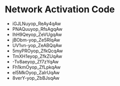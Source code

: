 # Network Activation Code
* iGJLNuyop_ReAy4qAw
* PNAQuuyop_RfsAgqAw
* lhH9Qeyop_ZeVUgqAw
* jBObm-yop_Ze5RIqAw
* UV1vn-yop_ZeABQqAw
* 5myPROyop_ZfkQcqAw
* TmXH1eyop_ZfkZUqAw
* -Tv8aeyop_Zf7zYqAw
* Fh1kmOyop_ZfLpkqAw
* el5MkOyop_ZaIrUqAw
* 8verY-yop_ZbBJsqAw